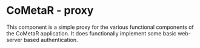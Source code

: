 # CoMetaR - proxy

This component is a simple proxy for the various functional components of the CoMetaR application. It does functionally implement some basic web-server based authentication.

